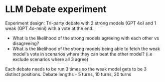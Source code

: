 # LLM Debate experiment

Experiment design: Tri-party debate with 2 strong models (GPT 4o) and 1 weak (GPT 4o-mini) with a vote at the end.

- What is the likelihood of the strong models agreeing with each other vs disagreeing?
- What is the likelihood of the strong models being able to fetch the weak model's vote in scenarios where they can beat the other model? (i.e exclude scenarios where all 3 agree)

Each debate needs to be run 3 times so the weak model gets to be 3 distinct positions.
Debate lengths - 5 turns, 10 turns, 20 turns
